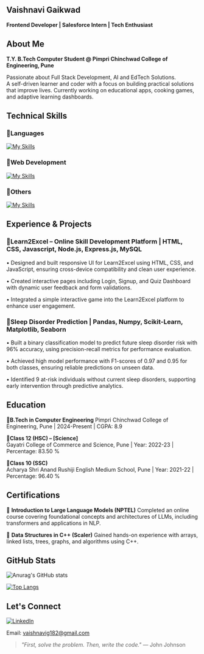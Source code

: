 ## Vaishnavi Gaikwad
**Frontend Developer | Salesforce Intern | Tech Enthusiast**

## About Me

**T.Y. B.Tech Computer Student @ Pimpri Chinchwad College of Engineering, Pune**

Passionate about Full Stack Development, AI and EdTech Solutions.  
A self-driven learner and coder with a focus on building practical solutions that improve lives. Currently working on educational apps, cooking games, and adaptive learning dashboards.

## Technical Skills

### 🔹Languages  
[![My Skills](https://skillicons.dev/icons?i=cpp,py&theme=light)](https://skillicons.dev)

### 🔹Web Development  
[![My Skills](https://skillicons.dev/icons?i=html,css,js,react,tailwind,bootstrap,vite,nodejs,npm,express,figma,postman,mysql,mongodb&theme=light)](https://skillicons.dev)
### 🔹Others  
[![My Skills](https://skillicons.dev/icons?i=ai,vscode,git,github&theme=light)](https://skillicons.dev)

## Experience & Projects 

### 🔹Learn2Excel – Online Skill Development Platform | HTML, CSS, Javascript, Node.js, Express.js, MySQL 
• Designed and built responsive UI for Learn2Excel using HTML, CSS, and JavaScript, ensuring 
cross-device compatibility and clean user experience. 

• Created interactive pages including Login, Signup, and Quiz Dashboard with dynamic user feedback and form validations. 

• Integrated a simple interactive game into the Learn2Excel platform to enhance user engagement. 

### 🔹Sleep Disorder Prediction | Pandas, Numpy, Scikit-Learn, Matplotlib, Seaborn 
• Built a binary classification model to predict future sleep disorder risk with 96% accuracy, using precision-recall metrics for performance evaluation. 

• Achieved high model performance with F1-scores of 0.97 and 0.95 for both classes, ensuring reliable predictions on unseen data. 

• Identified 9 at-risk individuals without current sleep disorders, supporting early intervention through 
predictive analytics.

## Education

🔹**B.Tech in Computer Engineering**
Pimpri Chinchwad College of Engineering, Pune | 2024-Present | CGPA: 8.9

🔹**Class 12 (HSC) – [Science]**  
Gayatri College of Commerce and Science, Pune | Year: 2022-23 | Percentage: 83.50 %

🔹**Class 10 (SSC)**  
Acharya Shri Anand Rushiji English Medium School, Pune | Year: 2021-22 | Percentage: 96.40 %

## Certifications

🔹 **Introduction to Large Language Models (NPTEL)**
Completed an online course covering foundational concepts and architectures of LLMs, including 
transformers and applications in NLP.

🔹 **Data Structures in C++ (Scaler)**
Gained hands-on experience with arrays, linked lists, trees, graphs, and algorithms using C++. 

## GitHub Stats

![Anurag's GitHub stats](https://github-readme-stats.vercel.app/api?username=VaishnaviGaikwad182&show_icons=true)

[![Top Langs](https://github-readme-stats.vercel.app/api/top-langs/?username=VaishnaviGaikwad182&layout=donut)](https://github.com/VaishnaviGaikwad182/github-readme-stats)

## Let's Connect

[![LinkedIn](https://img.shields.io/badge/LinkedIn-0077B5?style=for-the-badge&logo=linkedin&logoColor=white)](https://www.linkedin.com/in/vaishnavi-gaikwad-675093294)

Email: vaishnavig182@gmail.com

> _"First, solve the problem. Then, write the code."_ — John Johnson






